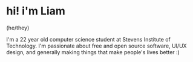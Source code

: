 # hi! i'm Liam
(he/they)

I'm a 22 year old computer science student at Stevens Institute of Technology. I'm passionate about free and open source software, UI/UX design, and generally making things that make people's lives better :)
